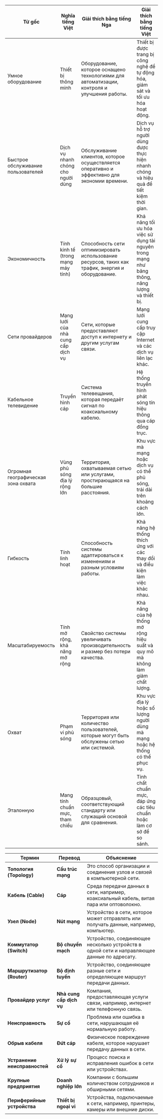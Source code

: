 | **Từ gốc**          | **Nghĩa tiếng Việt** | **Giải thích bằng tiếng Nga**                                     | **Giải thích bằng tiếng Việt**                                      |
|----------------------|----------------------|------------------------------------------------------------------|-------------------------------------------------------------------|
| Умное оборудование   | Thiết bị thông minh  | Оборудование, которое оснащено технологиями для автоматизации, контроля и улучшения работы. | Thiết bị được trang bị công nghệ để tự động hóa, giám sát và tối ưu hóa hoạt động. |
| Быстрое обслуживание пользователей | Dịch vụ nhanh chóng cho người dùng | Обслуживание клиентов, которое осуществляется оперативно и эффективно для экономии времени. | Dịch vụ hỗ trợ người dùng được thực hiện nhanh chóng và hiệu quả để tiết kiệm thời gian. |
| Экономичность       | Tính kinh tế (trong mạng máy tính) | Способность сети оптимизировать использование ресурсов, таких как трафик, энергия и оборудование. | Khả năng tối ưu hóa việc sử dụng tài nguyên trong mạng như băng thông, năng lượng và thiết bị. |
| Сети провайдеров           | Mạng lưới của nhà cung cấp dịch vụ | Сети, которые предоставляют доступ к интернету и другим услугам связи. | Mạng lưới cung cấp truy cập Internet và các dịch vụ liên lạc khác. |
| Кабельное телевидение      | Truyền hình cáp               | Система телевещания, которая передаёт сигнал по коаксиальному кабелю. | Hệ thống truyền hình phát sóng tín hiệu thông qua cáp đồng trục.   |
| Огромная географическая зона охвата | Vùng phủ sóng địa lý rộng lớn      | Территория, охватываемая сетью или услугами, простирающаяся на большие расстояния. | Khu vực mà mạng hoặc dịch vụ có thể phủ sóng, trải dài trên khoảng cách lớn. |
| Гибкость                         | Tính linh hoạt                     | Способность системы адаптироваться к изменениям и разным условиям работы.   | Khả năng hệ thống thích ứng với các thay đổi và điều kiện làm việc khác nhau. |
| Масштабируемость                 | Tính mở rộng, khả năng mở rộng     | Свойство системы увеличивать производительность и размер без потери качества. | Khả năng của hệ thống mở rộng hiệu suất và quy mô mà không làm giảm chất lượng. |
| Охват            | Phạm vi phủ sóng           | Территория или количество пользователей, которые могут быть обслужены сетью или системой. | Khu vực địa lý hoặc số lượng người dùng mà mạng hoặc hệ thống có thể phục vụ. |
| Эталонную          | Mang tính chuẩn mực, tham chiếu | Образцовый, соответствующий стандарту или служащий основой для сравнения. | Tính chất chuẩn mực, đáp ứng các tiêu chuẩn hoặc làm cơ sở để so sánh. |





| Термин                | Перевод       | Объяснение                                                               |
|-----------------------------|-----------------------------------|--------------------------------------------------------------------------------------------|
| **Топология (Topology)**   | **Cấu trúc mạng**                | Это способ организации и соединения узлов и связей в компьютерной сети.                   |
| **Кабель (Cable)**          | **Cáp**                         | Среда передачи данных в сети, например, коаксиальный кабель, витая пара или оптоволокно.  |
| **Узел (Node)**             | **Nút mạng**                    | Устройство в сети, которое может отправлять или получать данные, например, компьютер.     |
| **Коммутатор (Switch)**     | **Bộ chuyển mạch**              | Устройство, соединяющее несколько устройств в одной сети и направляющее данные по адресату.|
| **Маршрутизатор (Router)**  | **Bộ định tuyến**               | Устройство, соединяющее разные сети и определяющее маршрут передачи данных.               |
| **Провайдер услуг**          | **Nhà cung cấp dịch vụ**        | Компания, предоставляющая услуги связи, например, интернет или телефонную связь.         |
| **Неисправность**           | **Sự cố**                       | Проблема или ошибка в сети, нарушающая её нормальную работу.                              |
| **Обрыв кабеля**               | **Đứt cáp**                     | Физическое повреждение кабеля, которое нарушает передачу данных в сети.                   |
| **Устранение неисправностей**  | **Xử lý sự cố**                 | Процесс поиска и исправления ошибок в сети или устройствах.                               |
| **Крупные предприятия**        | **Doanh nghiệp lớn**             | Компании с большим количеством сотрудников и обширными сетями.                            |
| **Периферийные устройства**    | **Thiết bị ngoại vi**            | Устройства, подключаемые к сети, например, принтеры, камеры или внешние диски.            |







